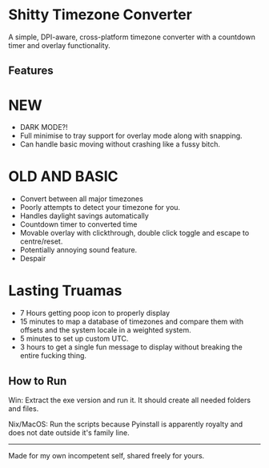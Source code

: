 # Shitty Timezone Converter

A simple, DPI-aware, cross-platform timezone converter with a countdown timer and overlay functionality.

## Features
# NEW 
  - DARK MODE?!
  - Full minimise to tray support for overlay mode along with snapping.
  - Can handle basic moving without crashing like a fussy bitch.
# OLD AND BASIC
- Convert between all major timezones
- Poorly attempts to detect your timezone for you.
- Handles daylight savings automatically
- Countdown timer to converted time
- Movable overlay with clickthrough, double click toggle and escape to centre/reset.
- Potentially annoying sound feature.
- Despair

# Lasting Truamas
- 7 Hours getting poop icon to properly display
- 15 minutes to map a database of timezones and compare them with offsets and the system locale in a weighted system.
- 5 minutes to set up custom UTC.
- 3 hours to get a single fun message to display without breaking the entire fucking thing.
   
## How to Run

Win: Extract the exe version and run it. It should create all needed folders and files.

Nix/MacOS: Run the scripts because Pyinstall is apparently royalty and does not date outside it's family line.

---

Made for my own incompetent self, shared freely for yours.
